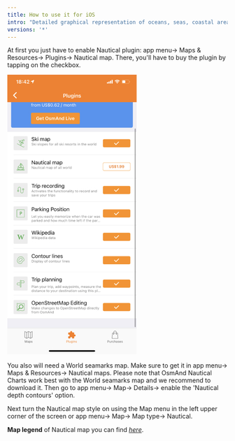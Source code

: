 ```yaml
---
title: How to use it for iOS
intro: "Detailed graphical representation of oceans, seas, coastal areas and rivers."
versions: '*'
---
```


At first you just have to enable Nautical plugin: app menu-> Maps & Resources-> Plugins-> Nautical map. There, you'll have to buy the plugin by tapping on the checkbox.

![Nautical maps on iOs](/assets/images/plugins/nautical-charts/nautical-charts-ios.jpg)

You also will need a World seamarks map. Make sure to get it in app menu-> Maps & Resources-> Nautical maps. Please note that OsmAnd Nautical Charts work best with the World seamarks map and we recommend to download it. Then go to app menu-> Map-> Details-> enable the 'Nautical depth contours' option.

Next turn the Nautical map style on using the Map menu in the left upper corner of the screen or app menu-> Map-> Map type-> Nautical.

**Map legend**  of Nautical map you can find  [_here_](https://osmand.net/help-online/map-legend#nautical).